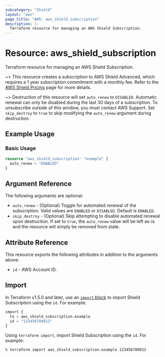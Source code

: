 ```yaml
---
subcategory: "Shield"
layout: "aws"
page_title: "AWS: aws_shield_subscription"
description: |-
  Terraform resource for managing an AWS Shield Subscription.
---
```


# Resource: aws_shield_subscription

Terraform resource for managing an AWS Shield Subscription.

~> This resource creates a subscription to AWS Shield Advanced, which requires a 1 year subscription commitment with a monthly fee. Refer to the [AWS Shield Pricing](https://aws.amazon.com/shield/pricing/) page for more details.

~> Destruction of this resource will set `auto_renew` to `DISABLED`. Automatic renewal can only be disabled during the last 30 days of a subscription. To unsubscribe outside of this window, you must contact AWS Support. Set `skip_destroy` to `true` to skip modifying the `auto_renew` argument during destruction.

## Example Usage

### Basic Usage

```terraform
resource "aws_shield_subscription" "example" {
  auto_renew = "ENABLED"
}
```

## Argument Reference

The following arguments are optional:

* `auto_renew` - (Optional) Toggle for automated renewal of the subscription. Valid values are `ENABLED` or `DISABLED`. Default is `ENABLED`.
* `skip_destroy` - (Optional) Skip attempting to disable automated renewal upon destruction. If set to `true`, the `auto_renew` value will be left as-is and the resource will simply be removed from state.

## Attribute Reference

This resource exports the following attributes in addition to the arguments above:

* `id` - AWS Account ID.

## Import

In Terraform v1.5.0 and later, use an [`import` block](https://developer.hashicorp.com/terraform/language/import) to import Shield Subscription using the `id`. For example:

```terraform
import {
  to = aws_shield_subscription.example
  id = "123456789012"
}
```

Using `terraform import`, import Shield Subscription using the `id`. For example:

```console
% terraform import aws_shield_subscription.example 123456789012
```
